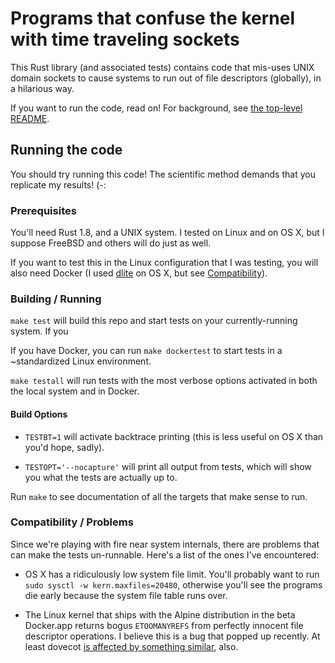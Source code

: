 # Programs that confuse the kernel with time traveling sockets

This Rust library (and associated tests) contains code that mis-uses
UNIX domain sockets to cause systems to run out of file descriptors
(globally), in a hilarious way.

If you want to run the code, read on! For background, see [the top-level README](../README.md#background--how-does-this-even-work).

## Running the code

You should try running this code! The scientific method demands that
you replicate my results! (-:

### Prerequisites

You'll need Rust 1.8, and a UNIX system. I tested on Linux and on OS
X, but I suppose FreeBSD and others will do just as well.

If you want to test this in the Linux configuration that I was
testing, you will also need Docker (I used
[dlite](https://github.com/nlf/dlite) on OS X, but see
[Compatibility](#compatibility--problems)).

### Building / Running

`make test` will build this repo and start tests on your currently-running system. If you

If you have Docker, you can run `make dockertest` to start tests in a
~standardized Linux environment.

`make testall` will run tests with the most verbose options activated
in both the local system and in Docker.

#### Build Options

* `TESTBT=1` will activate backtrace printing (this is less useful on
  OS X than you'd hope, sadly).

* `TESTOPT='--nocapture'` will print all output from tests, which will
  show you what the tests are actually up to.

Run `make` to see documentation of all the targets that make sense to run.


### Compatibility / Problems

Since we're playing with fire near system internals, there are
problems that can make the tests un-runnable. Here's a list of the
ones I've encountered:

* OS X has a ridiculously low system file limit. You'll probably want
  to run `sudo sysctl -w kern.maxfiles=20480`, otherwise you'll see
  the programs die early because the system file table runs over.

* The Linux kernel that ships with the Alpine distribution in the beta
  Docker.app returns bogus `ETOOMANYREFS` from perfectly innocent file
  descriptor operations. I believe this is a bug that popped up
  recently. At least dovecot
  [is affected by something similar](http://thread.gmane.org/gmane.mail.imap.dovecot/84985),
  also.
